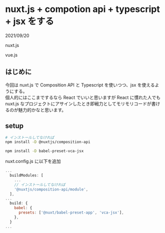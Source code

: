 # nuxt.js + compotion api + typescript + jsx をする

<div class="info">
  <p class="info__date">
    2021/09/20
  </p>
  <div class="info__tags">
    <p class="info__tags__one">nuxt.js</p>
    <p class="info__tags__one">vue.js</p>
  </div>
</div>

## はじめに

今回は nuxt.js で Composition API と Typescript を使いつつ、jsx を使えるようにする。  
個人的にはここまでするなら React でいいと思いますが React に慣れた人でも nuxt.js なプロジェクトにアサインしたとき即戦力としてモリモリコードが書けるのが魅力的かなと思います。

## setup

```bash
# インストールしてなければ
npm install -D @nuxtjs/composition-api

npm install -D babel-preset-vca-jsx
```

nuxt.config.js に以下を追加

```javascript
...
  buildModules: [
    ...
    // インストールしてなければ
    '@nuxtjs/composition-api/module',
  ],
...
  build: {
    babel: {
      presets: ['@nuxt/babel-preset-app', 'vca-jsx'],
    },
  }
...
```

